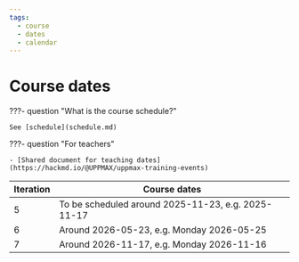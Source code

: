 ```yaml
---
tags:
  - course
  - dates
  - calendar
---
```


# Course dates

???- question "What is the course schedule?"

    See [schedule](schedule.md)

???- question "For teachers"

    - [Shared document for teaching dates](https://hackmd.io/@UPPMAX/uppmax-training-events)

Iteration|Course dates
---------|---------------------------------
5        |To be scheduled around 2025-11-23, e.g. 2025-11-17
6        |Around 2026-05-23, e.g. Monday 2026-05-25 
7        |Around 2026-11-17, e.g. Monday 2026-11-16
